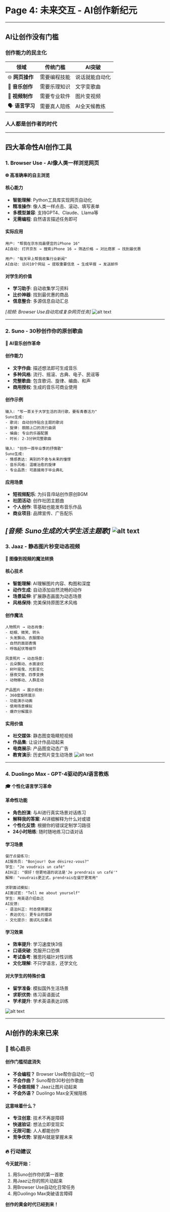 # Page 4: 未来交互 - AI创作新纪元

---

## AI让创作没有门槛

### 创作能力的民主化

| 领域 | 传统门槛 | AI突破 |
|------|---------|-----------|
| 🌐 **网页操作** | 需要编程技能 | 说话就能自动化 |
| 🎵 **音乐创作** | 需要乐理知识 | 文字变歌曲 |
| 🎨 **视频制作** | 需要专业软件 | 图片变视频 |
| 🗣️ **语言学习** | 需要真人陪练 | AI全天候教练 |

### **人人都是创作者的时代**

---

## 四大革命性AI创作工具

### 1. Browser Use - AI像人类一样浏览网页
**🌐 高准确率的自主浏览**

#### 核心能力
- **智能理解**: Python工具库实现网页自动化
- **精准操作**: 像人类一样点击、滚动、填写表单
- **多模型兼容**: 支持GPT4、Claude、Llama等
- **无需编程**: 自然语言描述任务即可

#### 实际应用
```
用户: "帮我在京东找最便宜的iPhone 16"
AI自动: 打开京东 → 搜索iPhone 16 → 筛选价格 → 对比商家 → 找到最优惠

用户: "每天早上帮我收集行业新闻"
AI自动: 访问10个网站 → 提取重要信息 → 生成早报 → 发送邮件
```

#### 对学生的价值
- **学习助手**: 自动收集学习资料
- **比价神器**: 找到最优惠的商品
- **信息整合**: 多源信息自动汇总

*[视频: Browser Use自动完成复杂网页任务]*
![alt text](742bc40765d34bf7296f20cf941b96c8.png)

---

### 2. Suno - 30秒创作你的原创歌曲
**🎵 AI音乐创作革命**

#### 创作能力
- **文字作曲**: 描述想法即可生成音乐
- **多种风格**: 流行、摇滚、古典、电子、民谣等
- **完整歌曲**: 包含歌词、旋律、编曲、和声
- **商用授权**: 生成的音乐可商业使用

#### 创作示例
```
输入: "写一首关于大学生活的流行歌，要有青春活力"
Suno生成:
- 歌词: 自动创作贴合主题的歌词
- 旋律: 朗朗上口的流行曲调
- 编曲: 专业的乐器配置
- 时长: 2-3分钟完整歌曲

输入: "创作一首毕业季的抒情歌"
Suno生成:
- 情感表达: 离别的不舍与未来的憧憬
- 音乐风格: 温暖治愈的旋律
- 专业品质: 可直接用于毕业典礼
```

#### 应用场景
- **短视频配乐**: 为抖音/B站创作原创BGM
- **社团活动**: 创作社团主题曲
- **个人创作**: 零基础也能发布音乐作品
- **商业项目**: 品牌宣传、广告配乐

*[音频: Suno生成的大学生活主题歌]*
![alt text](0432cc89382d2924afc63a2aec342a5c.png)
---

### 3. Jaaz - 静态图片秒变动态视频
**🎨 图像到视频的魔法转换**

#### 核心技术
- **智能理解**: AI理解图片内容、构图和深度
- **动作生成**: 自动添加自然流畅的动作
- **场景延伸**: 扩展静态画面为动态场景
- **风格保持**: 完美保持原图艺术风格

#### 创作魔法
```
人物照片 → 动态肖像:
- 眨眼、微笑、转头
- 头发飘动、衣服摆动
- 自然的面部表情
- 呼吸起伏等细节

风景照片 → 动态场景:
- 云朵飘动、水面波纹
- 树叶摇曳、光影变化
- 昼夜交替、四季变换
- 动物移动、人群走动

产品图片 → 展示视频:
- 360度旋转展示
- 功能演示动画
- 使用场景模拟
- 爆炸分解展示
```

#### 实用价值
- **社交媒体**: 静态图变吸睛短视频
- **作品集**: 让设计作品动起来
- **电商展示**: 产品图变动态广告
- **教育演示**: 历史照片变生动场景
![alt text](d8f6b36673e1a8b348e8605a04ac5567.png)
---

### 4. Duolingo Max - GPT-4驱动的AI语言教练
**🎓 个性化语言学习革命**

#### 革命性功能
- **角色扮演**: 与AI进行真实场景对话练习
- **解释我的答案**: AI详细解释为什么对或错
- **个性化反馈**: 根据你的错误定制学习路径
- **24小时陪练**: 随时随地练习口语对话

#### 学习场景
```
餐厅点餐练习:
AI服务员: "Bonjour! Que désirez-vous?"
学生: "Je voudrais un café"
AI纠正: "很好！但更地道的说法是'Je prendrais un café'"
解释: "voudrais更正式，prendrais在餐厅更常用"

求职面试模拟:
AI面试官: "Tell me about yourself"
学生: 用英语介绍自己
AI反馈: 
- 语法纠正: 时态使用建议
- 表达优化: 更专业的措辞
- 文化提示: 面试礼仪要点
```

#### 学习效果
- **效率提升**: 学习速度快3倍
- **口语突破**: 克服开口恐惧
- **考试备考**: 雅思托福针对性训练
- **文化理解**: 不只学语言，还学文化

#### 对大学生的特殊价值
- **留学准备**: 模拟国外生活场景
- **求职优势**: 练习英语面试
- **学术提升**: 学术英语表达训练

![alt text](f711962c1779c9beb386c097eb2f210c.png)

---

## AI创作的未来已来

### 🚀 核心启示

#### 创作门槛彻底消失
- **不会编程？** Browser Use帮你自动化一切
- **不会作曲？** Suno帮你30秒创作歌曲
- **不会做视频？** Jaaz让图片动起来
- **不会外语？** Duolingo Max全天候陪练

#### 这意味着什么？
- **专注创意**: 技术不再是障碍
- **快速验证**: 想法立即变现实
- **无限可能**: 人人都能创作
- **竞争优势**: 掌握AI就是掌握未来

### 🔥 行动建议

**今天就开始：**
1. 用Suno创作你的第一首歌
2. 用Jaaz让你的照片动起来
3. 用Browser Use自动化日常任务
4. 用Duolingo Max突破语言障碍

**创作的黄金时代已经到来！**

